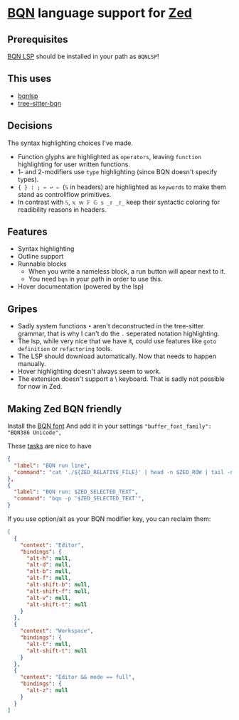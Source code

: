 # [BQN](https://mlochbaum.github.io/BQN/) language support for [Zed](https://zed.dev/)

## Prerequisites
[BQN LSP](https://sr.ht/~detegr/bqnlsp/)
should be installed in your path as `BQNLSP`!

## This uses
- [bqnlsp](https://sr.ht/~detegr/bqnlsp/)
- [tree-sitter-bqn](https://github.com/shnarazk/tree-sitter-bqn)

## Decisions
The syntax highlighting choices I've made.
- Function glyphs are highlighted as `operators`, leaving `function` highlighting for user written functions.
- 1- and 2-modifiers use `type` highlighting (since BQN doesn't specify types).
- `{ } : ; ← ↩ ⇐ `(`𝕊` in headers) are highlighted as `keywords` to make them stand as controllflow primitives.
- In contrast with `𝕊`, `𝕩 𝕨 𝔽 𝔾 𝕤 _𝕣 _𝕣_` keep their syntactic coloring for readibility reasons in headers.

## Features
- Syntax highlighting
- Outline support
- Runnable blocks
  - When you write a nameless block, a run button will apear next to it.
  - You need `bqn` in your path in order to use this.
- Hover documentation (powered by the lsp)

## Gripes
- Sadly system functions `•` aren't deconstructed in the tree-sitter grammar, that is why I can't do the `.` seperated notation highlighting.
- The lsp, while very nice that we have it, could use features like `goto definition` or `refactoring` tools.
- The LSP should download automatically. Now that needs to happen manually.
- Hover highlighting doesn't always seem to work.
- The extension doesn't support a \\ keyboard. That is sadly not possible for now in Zed.

## Making Zed BQN friendly
Install the [BQN font](https://dzaima.github.io/BQN386/)
And add it in your settings `"buffer_font_family": "BQN386 Unicode",`

These [tasks](https://zed.dev/docs/tasks) are nice to have
```JSON
{
  "label": "BQN run line",
  "command": "cat './${ZED_RELATIVE_FILE}' | head -n $ZED_ROW | tail -n 1 | bqn -r",
},
{
  "label": "BQN run: $ZED_SELECTED_TEXT",
  "command": "bqn -p '$ZED_SELECTED_TEXT'",
}
```

If you use option/alt as your BQN modifier key, you can reclaim them:
```JSON
[
  {
    "context": "Editor",
    "bindings": {
      "alt-h": null,
      "alt-d": null,
      "alt-b": null,
      "alt-f": null,
      "alt-shift-b": null,
      "alt-shift-f": null,
      "alt-v": null,
      "alt-shift-t": null
    }
  },
  {
    "context": "Workspace",
    "bindings": {
      "alt-t": null,
      "alt-shift-t": null
    }
  },
  {
    "context": "Editor && mode == full",
    "bindings": {
      "alt-z": null
    }
  }
]
```
